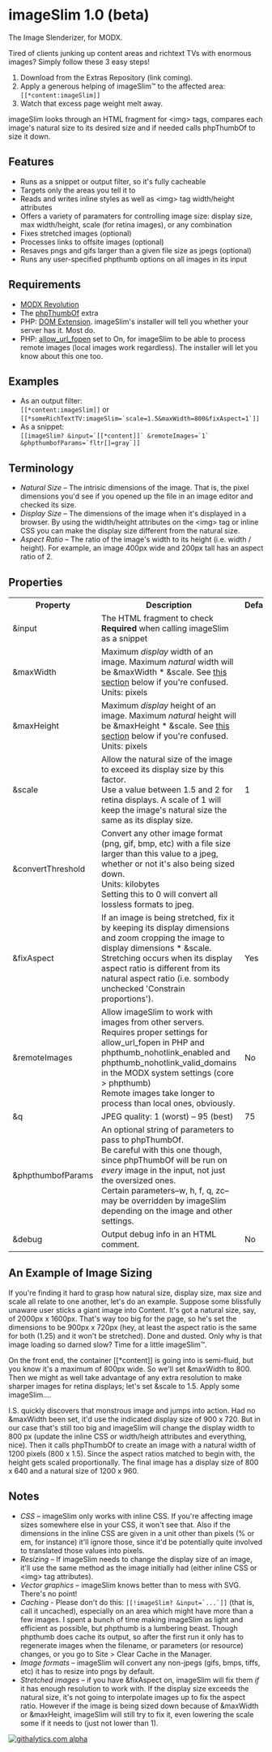 imageSlim 1.0 (beta)
===============

The Image Slenderizer, for MODX.

Tired of clients junking up content areas and richtext TVs with enormous images?  Simply follow these 3 easy steps!

1. Download from the Extras Repository (link coming).
2. Apply a generous helping of imageSlim&trade; to the affected area: ```[[*content:imageSlim]]```
3. Watch that excess page weight melt away.

imageSlim looks through an HTML fragment for \<img\> tags, compares each image's natural size to its desired size and if needed calls phpThumbOf to size it down.

Features
--------

* Runs as a snippet or output filter, so it's fully cacheable
* Targets only the areas you tell it to
* Reads and writes inline styles as well as \<img\> tag width/height attributes
* Offers a variety of paramaters for controlling image size: display size, max width/height, scale (for retina images), or any combination
* Fixes stretched images (optional)
* Processes links to offsite images (optional)
* Resaves pngs and gifs larger than a given file size as jpegs (optional)
* Runs any user-specified phpthumb options on all images in its input

Requirements
------------

* [MODX Revolution](http://modx.com/download/)
* The [phpThumbOf](http://modx.com/extras/package/phpthumbof) extra
* PHP: [DOM Extension](http://www.php.net/manual/en/book.dom.php). imageSlim's installer will tell you whether your server has it. Most do.
* PHP: [allow\_url\_fopen](http://www.php.net/manual/en/filesystem.configuration.php#ini.allow-url-fopen) set to On, for imageSlim to be able to process remote images (local images work regardless). The installer will let you know about this one too.

Examples
--------

* As an output filter:<br>```[[*content:imageSlim]]``` or<br>```[[*someRichTextTV:imageSlim=`scale=1.5&maxWidth=800&fixAspect=1`]]```
* As a snippet:<br>```[[imageSlim? &input=`[[*content]]` &remoteImages=`1` &phpthumbofParams=`fltr[]=gray`]]```

Terminology
--------

* _Natural Size_ – The intrisic dimensions of the image.  That is, the pixel dimensions you'd see if you opened up the file in an image editor and checked its size.
* _Display Size_ – The dimensions of the image when it's displayed in a browser. By using the width/height attributes on the \<img\> tag or inline CSS you can make the display size different from the natural size.
* _Aspect Ratio_ – The ratio of the image's width to its height (i.e. width / height).  For example, an image 400px wide and 200px tall has an aspect ratio of 2.


Properties
----------

<table>
<tr><th>Property</th><th>Description</th><th>Default</th></tr>
<tr>
  <td>&amp;input</td>
  <td>The HTML fragment to check<br>
    <b>Required</b> when calling imageSlim as a snippet</td>
  <td></td>
</tr><tr>
  <td>&amp;maxWidth</td>
  <td>Maximum <i>display</i> width of an image. Maximum <i>natural</i> width will be &amp;maxWidth * &amp;scale. See <a href="#an-example-of-image-sizing">this section</a> below if you're confused.<br>Units: pixels</td>
  <td></td>
</tr><tr>
  <td>&amp;maxHeight</td>
  <td>Maximum <i>display</i> height of an image. Maximum <i>natural</i> height will be &amp;maxHeight * &amp;scale. See <a href="#an-example-of-image-sizing">this section</a> below if you're confused.<br>Units: pixels</td>
  <td></td>
</tr><tr>
  <td>&amp;scale</td>
  <td>Allow the natural size of the image to exceed its display size by this factor.<br>Use a value between 1.5 and 2 for retina displays. A scale of 1 will keep the image's natural size the same as its display size.</td>
  <td>1</td>
</tr><tr>
  <td>&amp;convertThreshold</td>
  <td>Convert any other image format (png, gif, bmp, etc) with a file size larger than this value to a jpeg, whether or not it's also being sized down.<br>Units: kilobytes<br>Setting this to 0 will convert all lossless formats to jpeg.</td>
  <td></td>
</tr><tr>
  <td>&amp;fixAspect</td>
  <td>If an image is being stretched, fix it by keeping its display dimensions and zoom cropping the image to display dimensions * &amp;scale.<br>Stretching occurs when its display aspect ratio is different from its natural aspect ratio (i.e. sombody unchecked 'Constrain proportions').</td>
  <td>Yes</td>
</tr><tr>
  <td>&amp;remoteImages</td>
  <td>Allow imageSlim to work with images from other servers.<br>Requires proper settings for allow_url_fopen in PHP and phpthumb_nohotlink_enabled and phpthumb_nohotlink_valid_domains in the MODX system settings (core > phpthumb)<br>Remote images take longer to process than local ones, obviously.</td>
  <td>No</td>
</tr><tr>
  <td>&amp;q</td>
  <td>JPEG quality: 1 (worst) &ndash; 95 (best)</td>
  <td>75</td>
</tr><tr><td>&amp;phpthumbofParams</td>
  <td>An optional string of parameters to pass to phpThumbOf.<br>Be careful with this one though, since phpThumbOf will be run on <i>every</i> image in the input, not just the oversized ones.<br>Certain parameters–w, h, f, q, zc–may be overridden by imageSlim depending on the image and other settings.</td>
  <td></td>
</tr><tr><td>&amp;debug</td>
  <td>Output debug info in an HTML comment.</td>
  <td>No</td>
</tr>
</table>

An Example of Image Sizing
------------------------

If you're finding it hard to grasp how natural size, display size, max size and scale all relate to one another, let's do an example.  Suppose some blissfully unaware user sticks a giant image into Content.  It's got a natural size, say, of 2000px x 1600px.  That's way too big for the page, so he's set the dimensions to be 900px x 720px (hey, at least the aspect ratio is the same for both (1.25) and it won't be stretched).  Done and dusted.  Only why is that image loading so darned slow?  Time for a little imageSlim&trade;.

On the front end, the container [[*content]] is going into is semi-fluid, but you know it's a maximum of 800px wide.  So we'll set &amp;maxWidth to 800.  Then we might as well take advantage of any extra resolution to make sharper images for retina displays; let's set &amp;scale to 1.5.  Apply some imageSlim....

I.S. quickly discovers that monstrous image and jumps into action.  Had no &amp;maxWidth been set, it'd use the indicated display size of 900 x 720.  But in our case that's still too big and imageSlim will change the display width to 800 px (update the inline CSS or width/heigh attributes and everything, nice).  Then it calls phpThumbOf to create an image with a natural width of 1200 pixels (800 x 1.5).  Since the aspect ratios matched to begin with, the height gets scaled proportionally.  The final image has a display size of 800 x 640 and a natural size of 1200 x 960.

Notes
-------

* _CSS_ – imageSlim only works with inline CSS. If you're affecting image sizes somewhere else in your CSS, it won't see that. Also if the dimensions in the inline CSS are given in a unit other than pixels (% or em, for instance) it'll ignore those, since it'd be potentially quite involved to translated those values into pixels.
* _Resizing_ – If imageSlim needs to change the display size of an image, it'll use the same method as the image initially had (either inline CSS or \<img\> tag attributes).
* _Vector graphics_ – imageSlim knows better than to mess with SVG. There's no point!
* _Caching_ - Please don't do this: ```[[!imageSlim? &input=`...`]]``` (that is, call it uncached), especially on an area which might have more than a few images.  I spent a bunch of time making imageSlim as light and efficient as possible, but phpthumb is a lumbering beast. Though phpthumb does cache its output, so after the first run it only has to regenerate images when the filename, or parameters (or resource) changes, or you go to Site > Clear Cache in the Manager.
* _Image formats_ – imageSlim will convert any non-jpegs (gifs, bmps, tiffs, etc) it has to resize into pngs by default.
* _Stretched images_ – if you have &amp;fixAspect on, imageSlim will fix them _if_ it has enough resolution to work with. If the display size exceeds the natural size, it's not going to interpolate images up to fix the aspect ratio.  However if the image is being sized down because of &amp;maxWidth or &amp;maxHeight, imageSlim will still try to fix it, even lowering the scale some if it needs to (just not lower than 1).

[![githalytics.com alpha](https://cruel-carlota.pagodabox.com/62b82f55f4fa8e341951547aad88c15d "githalytics.com")](http://githalytics.com/oo12/imageSlim)